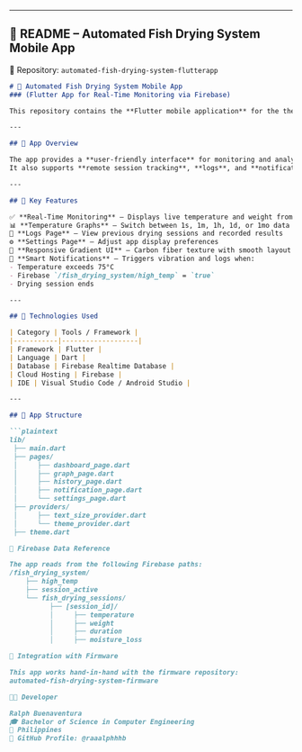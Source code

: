 
---

## 📱 **README – Automated Fish Drying System Mobile App**  
📁 Repository: `automated-fish-drying-system-flutterapp`

```markdown
# 📱 Automated Fish Drying System Mobile App  
### (Flutter App for Real-Time Monitoring via Firebase)

This repository contains the **Flutter mobile application** for the thesis project **“Automated Microcontroller-Based Fish Drying System for Enhanced Drying Performance.”** The app connects to **Firebase Realtime Database** to monitor the ESP32 drying system’s readings — displaying **temperature, duration, and weight** in real time.

---

## 🧠 App Overview

The app provides a **user-friendly interface** for monitoring and analyzing the fish drying process.  
It also supports **remote session tracking**, **logs**, and **notification alerts** for abnormal temperature conditions.

---

## 🧩 Key Features

✅ **Real-Time Monitoring** – Displays live temperature and weight from Firebase  
📊 **Temperature Graphs** – Switch between 1s, 1m, 1h, 1d, or 1mo data intervals  
📜 **Logs Page** – View previous drying sessions and recorded results  
⚙️ **Settings Page** – Adjust app display preferences  
📱 **Responsive Gradient UI** – Carbon fiber texture with smooth layout  
🔔 **Smart Notifications** – Triggers vibration and logs when:
- Temperature exceeds 75°C  
- Firebase `/fish_drying_system/high_temp` = `true`  
- Drying session ends

---

## 🧰 Technologies Used

| Category | Tools / Framework |
|-----------|-------------------|
| Framework | Flutter |
| Language | Dart |
| Database | Firebase Realtime Database |
| Cloud Hosting | Firebase |
| IDE | Visual Studio Code / Android Studio |

---

## 📁 App Structure

```plaintext
lib/
 ├── main.dart
 ├── pages/
 │     ├── dashboard_page.dart
 │     ├── graph_page.dart
 │     ├── history_page.dart
 │     ├── notification_page.dart
 │     └── settings_page.dart
 ├── providers/
 │     ├── text_size_provider.dart
 │     └── theme_provider.dart
 ├── theme.dart

📡 Firebase Data Reference

The app reads from the following Firebase paths:
/fish_drying_system/
    ├── high_temp
    ├── session_active
    └── fish_drying_sessions/
          ├── [session_id]/
          │     ├── temperature
          │     ├── weight
          │     ├── duration
          │     ├── moisture_loss

🔗 Integration with Firmware

This app works hand-in-hand with the firmware repository:
automated-fish-drying-system-firmware

🧑‍💻 Developer

Ralph Buenaventura
🎓 Bachelor of Science in Computer Engineering
📍 Philippines
🔗 GitHub Profile: @raaalphhhb
